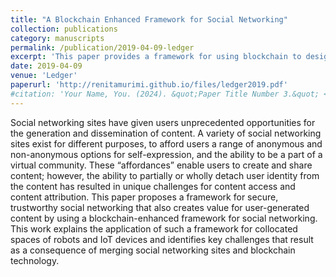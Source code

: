 ```yaml
---
title: "A Blockchain Enhanced Framework for Social Networking"
collection: publications
category: manuscripts
permalink: /publication/2019-04-09-ledger
excerpt: 'This paper provides a framework for using blockchain to design secure, trusted social networking platforms.'
date: 2019-04-09
venue: 'Ledger'
paperurl: 'http://renitamurimi.github.io/files/ledger2019.pdf'
#citation: 'Your Name, You. (2024). &quot;Paper Title Number 3.&quot; <i>GitHub Journal of Bugs</i>. 1(3).'
---
```


Social networking sites have given users unprecedented opportunities for the generation and dissemination of content. A variety of social networking sites exist for different purposes, to afford users a range of anonymous and non-anonymous options for self-expression, and the ability to be a part of a virtual community. These “affordances” enable users to create and share content; however, the ability to partially or wholly detach user identity from the content has resulted in unique challenges for content access and content attribution. This paper proposes a framework for secure, trustworthy social networking that also creates value for user-generated content by using a blockchain-enhanced framework for social networking. This work explains the application of such a framework for collocated spaces of robots and IoT devices and identifies key challenges that result as a consequence of merging social networking sites and blockchain technology.
